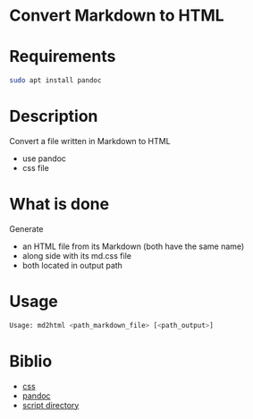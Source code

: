 # Convert Markdown to HTML

# Requirements
```bash
sudo apt install pandoc
```

# Description
Convert a file written in Markdown to HTML
- use pandoc
- css file

# What is done
Generate
- an HTML file from its Markdown (both have the same name)
- along side with its md.css file
- both located in output path

# Usage
```bash
Usage: md2html <path_markdown_file> [<path_output>]
```

# Biblio
- [css](https://raw.githubusercontent.com/KrauseFx/markdown-to-html-github-style/master/style.css)
- [pandoc](https://pandoc.org/)
- [script directory](https://www.ostricher.com/2014/10/the-right-way-to-get-the-directory-of-a-bash-script)
